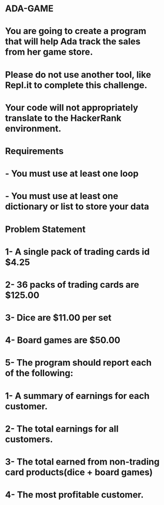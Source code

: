 # ADA-GAME
# You are going to create a program that will help Ada track the sales from her game store. 
# Please do not use another tool, like Repl.it to complete this challenge. 
# Your code will not appropriately translate to the HackerRank environment.

# Requirements
# -	You must use at least one loop
# -	You must use at least one dictionary or list to store your data

# Problem Statement
# 1-	A single pack of trading cards id $4.25
# 2-	36 packs of trading cards are $125.00
# 3-	Dice are $11.00 per set
# 4-	Board games are $50.00
# 5-	The program should report each of the following:
# 1-	A summary of earnings for each customer.
# 2-	The total earnings for all customers.
# 3-	The total earned from non-trading card products(dice + board games)
# 4-	The most profitable customer.
